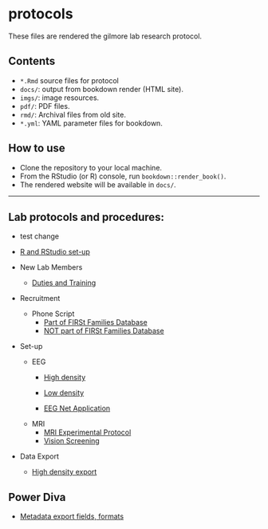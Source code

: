 protocols
=========
These files are rendered the gilmore lab research protocol.

## Contents

- `*.Rmd` source files for protocol
- `docs/`: output from bookdown render (HTML site).
- `imgs/`: image resources.
- `pdf/`: PDF files.
- `rmd/`: Archival files from old site.
- `*.yml`: YAML parameter files for bookdown.

## How to use

- Clone the repository to your local machine.
- From the RStudio (or R) console, run `bookdown::render_book()`.
- The rendered website will be available in `docs/`.

----

## Lab protocols and procedures:

- test change

- [R and RStudio set-up](https://gilmore-lab.github.io/protocols/r-rstudio-setup.html)

- New Lab Members
  - [Duties and Training](https://gilmore-lab.github.io/protocols/onboarding.html)  

- Recruitment

  - Phone Script 
    - [Part of FIRSt Families Database](FIRSt_Families_Phone_Script.md)
    - [NOT part of FIRSt Families Database](NO_FF_Phone_Script.md)

- Set-up
  - EEG
	- [High density](ssvep-high-density-setup.md)
	- [Low density](ssvep-low-density-setup.md)
	 
	- [EEG Net Application](Applying_EEG_Nets_and_Minimizing_Impedances.md)
  - MRI
	- [MRI Experimental Protocol](MRI_experimental_procedure.md)
	- [Vision Screening](vision-screening.md)
	
- Data Export

	- [High density export](Post-session-protocol-high-density-eeg.md)
	
## Power Diva

- [Metadata export fields, formats](power-diva-export-metadata.md)
 		
